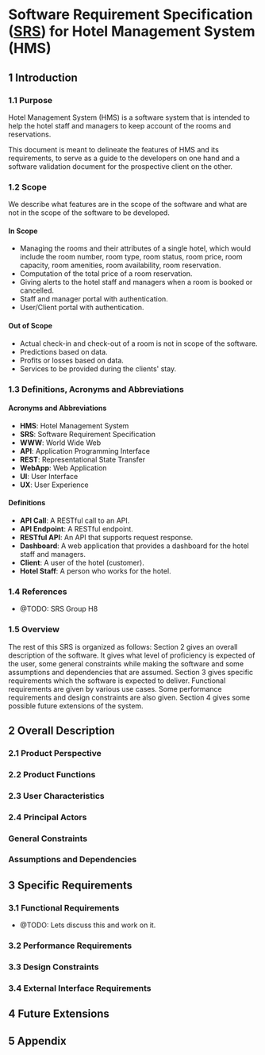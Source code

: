# Software Requirement Specification ([SRS](https://en.wikipedia.org/wiki/Software_requirements_specification)) for Hotel Management System (HMS)

## 1 Introduction

### 1.1 Purpose

Hotel Management System (HMS) is a software system that is intended to help the hotel staff and managers to keep account of the rooms and reservations.

This document is meant to delineate the features of HMS and its requirements, to serve as a guide to the developers on one hand and a software validation document for the prospective client on the other.

### 1.2 Scope

We describe what features are in the scope of the software and what are not in the scope of the software to be developed.

#### In Scope

- Managing the rooms and their attributes of a single hotel, which would include the room number, room type, room status, room price, room capacity, room amenities, room availability, room reservation.
- Computation of the total price of a room reservation.
- Giving alerts to the hotel staff and managers when a room is booked or cancelled.
- Staff and manager portal with authentication.
- User/Client portal with authentication.

#### Out of Scope

- Actual check-in and check-out of a room is not in scope of the software.
- Predictions based on data.
- Profits or losses based on data.
- Services to be provided during the clients' stay.

### 1.3 Definitions, Acronyms and Abbreviations

#### Acronyms and Abbreviations

- **HMS**: Hotel Management System
- **SRS**: Software Requirement Specification
- **WWW**: World Wide Web
- **API**: Application Programming Interface
- **REST**: Representational State Transfer
- **WebApp**: Web Application
- **UI**: User Interface
- **UX**: User Experience

#### Definitions

- **API Call**: A RESTful call to an API.
- **API Endpoint**: A RESTful endpoint.
- **RESTful API**: An API that supports request response.
- **Dashboard**: A web application that provides a dashboard for the hotel staff and managers.
- **Client**: A user of the hotel (customer).
- **Hotel Staff**: A person who works for the hotel.

### 1.4 References

- @TODO: SRS Group H8

### 1.5 Overview

The rest of this SRS is organized as follows: Section 2 gives an overall description of the software. It gives what level of proficiency is expected of the user, some general constraints while making the software and some assumptions and dependencies that are assumed. Section 3 gives specific requirements which the software is expected to deliver. Functional requirements are given by various use
cases. Some performance requirements and design constraints are also given. Section 4 gives some possible future extensions of the system.

## 2 Overall Description

### 2.1 Product Perspective

### 2.2 Product Functions

### 2.3 User Characteristics

### 2.4 Principal Actors

### General Constraints

### Assumptions and Dependencies

## 3 Specific Requirements

### 3.1 Functional Requirements

- @TODO: Lets discuss this and work on it.

### 3.2 Performance Requirements

### 3.3 Design Constraints

### 3.4 External Interface Requirements

## 4 Future Extensions

## 5 Appendix
